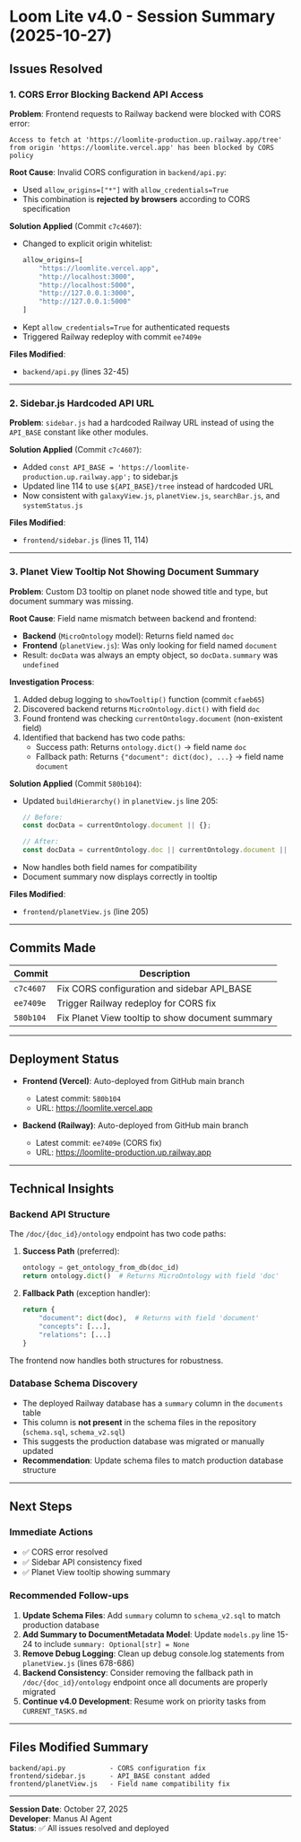 # Loom Lite v4.0 - Session Summary (2025-10-27)

## Issues Resolved

### 1. CORS Error Blocking Backend API Access

**Problem**: Frontend requests to Railway backend were blocked with CORS error:
```
Access to fetch at 'https://loomlite-production.up.railway.app/tree' 
from origin 'https://loomlite.vercel.app' has been blocked by CORS policy
```

**Root Cause**: Invalid CORS configuration in `backend/api.py`:
- Used `allow_origins=["*"]` with `allow_credentials=True`
- This combination is **rejected by browsers** according to CORS specification

**Solution Applied** (Commit `c7c4607`):
- Changed to explicit origin whitelist:
  ```python
  allow_origins=[
      "https://loomlite.vercel.app",
      "http://localhost:3000",
      "http://localhost:5000",
      "http://127.0.0.1:3000",
      "http://127.0.0.1:5000"
  ]
  ```
- Kept `allow_credentials=True` for authenticated requests
- Triggered Railway redeploy with commit `ee7409e`

**Files Modified**:
- `backend/api.py` (lines 32-45)

---

### 2. Sidebar.js Hardcoded API URL

**Problem**: `sidebar.js` had a hardcoded Railway URL instead of using the `API_BASE` constant like other modules.

**Solution Applied** (Commit `c7c4607`):
- Added `const API_BASE = 'https://loomlite-production.up.railway.app';` to sidebar.js
- Updated line 114 to use `${API_BASE}/tree` instead of hardcoded URL
- Now consistent with `galaxyView.js`, `planetView.js`, `searchBar.js`, and `systemStatus.js`

**Files Modified**:
- `frontend/sidebar.js` (lines 11, 114)

---

### 3. Planet View Tooltip Not Showing Document Summary

**Problem**: Custom D3 tooltip on planet node showed title and type, but document summary was missing.

**Root Cause**: Field name mismatch between backend and frontend:
- **Backend** (`MicroOntology` model): Returns field named `doc`
- **Frontend** (`planetView.js`): Was only looking for field named `document`
- Result: `docData` was always an empty object, so `docData.summary` was `undefined`

**Investigation Process**:
1. Added debug logging to `showTooltip()` function (commit `cfaeb65`)
2. Discovered backend returns `MicroOntology.dict()` with field `doc`
3. Found frontend was checking `currentOntology.document` (non-existent field)
4. Identified that backend has two code paths:
   - Success path: Returns `ontology.dict()` → field name `doc`
   - Fallback path: Returns `{"document": dict(doc), ...}` → field name `document`

**Solution Applied** (Commit `580b104`):
- Updated `buildHierarchy()` in `planetView.js` line 205:
  ```javascript
  // Before:
  const docData = currentOntology.document || {};
  
  // After:
  const docData = currentOntology.doc || currentOntology.document || {};
  ```
- Now handles both field names for compatibility
- Document summary now displays correctly in tooltip

**Files Modified**:
- `frontend/planetView.js` (line 205)

---

## Commits Made

| Commit | Description |
|--------|-------------|
| `c7c4607` | Fix CORS configuration and sidebar API_BASE |
| `ee7409e` | Trigger Railway redeploy for CORS fix |
| `580b104` | Fix Planet View tooltip to show document summary |

---

## Deployment Status

- **Frontend (Vercel)**: Auto-deployed from GitHub main branch
  - Latest commit: `580b104`
  - URL: https://loomlite.vercel.app

- **Backend (Railway)**: Auto-deployed from GitHub main branch
  - Latest commit: `ee7409e` (CORS fix)
  - URL: https://loomlite-production.up.railway.app

---

## Technical Insights

### Backend API Structure

The `/doc/{doc_id}/ontology` endpoint has two code paths:

1. **Success Path** (preferred):
   ```python
   ontology = get_ontology_from_db(doc_id)
   return ontology.dict()  # Returns MicroOntology with field 'doc'
   ```

2. **Fallback Path** (exception handler):
   ```python
   return {
       "document": dict(doc),  # Returns with field 'document'
       "concepts": [...],
       "relations": [...]
   }
   ```

The frontend now handles both structures for robustness.

### Database Schema Discovery

- The deployed Railway database has a `summary` column in the `documents` table
- This column is **not present** in the schema files in the repository (`schema.sql`, `schema_v2.sql`)
- This suggests the production database was migrated or manually updated
- **Recommendation**: Update schema files to match production database structure

---

## Next Steps

### Immediate Actions
- ✅ CORS error resolved
- ✅ Sidebar API consistency fixed  
- ✅ Planet View tooltip showing summary

### Recommended Follow-ups

1. **Update Schema Files**: Add `summary` column to `schema_v2.sql` to match production database
2. **Add Summary to DocumentMetadata Model**: Update `models.py` line 15-24 to include `summary: Optional[str] = None`
3. **Remove Debug Logging**: Clean up debug console.log statements from `planetView.js` (lines 678-686)
4. **Backend Consistency**: Consider removing the fallback path in `/doc/{doc_id}/ontology` endpoint once all documents are properly migrated
5. **Continue v4.0 Development**: Resume work on priority tasks from `CURRENT_TASKS.md`

---

## Files Modified Summary

```
backend/api.py           - CORS configuration fix
frontend/sidebar.js      - API_BASE constant added
frontend/planetView.js   - Field name compatibility fix
```

---

**Session Date**: October 27, 2025  
**Developer**: Manus AI Agent  
**Status**: ✅ All issues resolved and deployed

